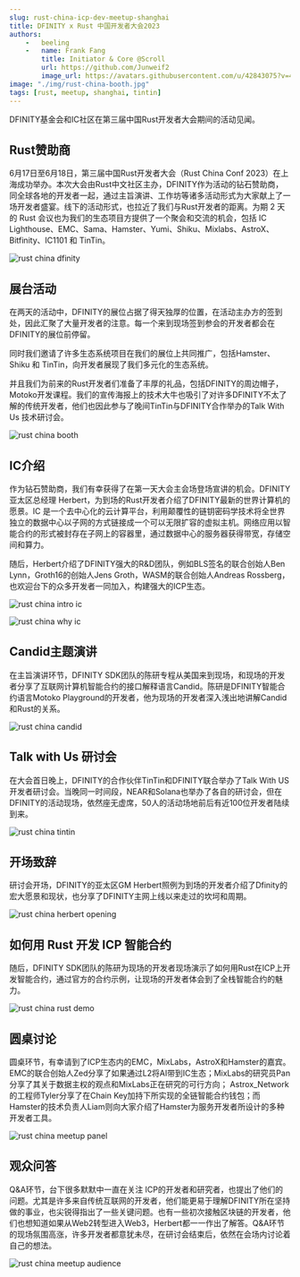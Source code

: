 ```yaml
---
slug: rust-china-icp-dev-meetup-shanghai
title: DFINITY x Rust 中国开发者大会2023
authors: 
    -   beeling
    -   name: Frank Fang
        title: Initiator & Core @Scroll
        url: https://github.com/Junweif2
        image_url: https://avatars.githubusercontent.com/u/42843075?v=4
image: "./img/rust-china-booth.jpg"
tags: [rust, meetup, shanghai, tintin]
---
```


DFINITY基金会和IC社区在第三届中国Rust开发者大会期间的活动见闻。

<!--truncate-->

## Rust赞助商

6⽉17⽇⾄6⽉18⽇，第三届中国Rust开发者⼤会（Rust China Conf 2023）在上海成功举办。本次⼤会由Rust中⽂社区主办，DFINITY作为活动的钻⽯赞助商，同全球各地的开发者⼀起，通过主旨演讲、⼯作坊等诸多活动形式为⼤家献上了⼀场开发者盛宴。线下的活动形式，也拉近了我们与Rust开发者的距离。为期 2 天的 Rust 会议也为我们的⽣态项⽬⽅提供了⼀个聚会和交流的机会，包括 IC Lighthouse、EMC、Sama、Hamster、Yumi、Shiku、Mixlabs、AstroX、Bitfinity、IC1101 和 TinTin。

![rust china dfinity](./img/rust-china-dfinity-sponsor.jpg)

## 展台活动

在两天的活动中，DFINITY的展位占据了得天独厚的位置，在活动主办⽅的签到处，因此汇聚了⼤量开发者的注意。每⼀个来到现场签到参会的开发者都会在DFINITY的展位前停留。

同时我们邀请了许多⽣态系统项⽬在我们的展位上共同推⼴，包括Hamster、Shiku 和 TinTin，向开发者展现了我们多元化的⽣态系统。

并且我们为前来的Rust开发者们准备了丰厚的礼品，包括DFINITY的周边帽⼦， Motoko开发课程。我们的宣传海报上的技术⼤⽜也吸引了对许多DFINITY不太了解的传统开发者，他们也因此参与了晚间TinTin与DFINITY合作举办的Talk With Us 技术研讨会。

![rust china booth](./img/rust-china-booth.jpg)

## IC介绍

作为钻⽯赞助商，我们有幸获得了在第⼀天⼤会主会场登场宣讲的机会。DFINITY亚太区总经理 Herbert，为到场的Rust开发者介绍了DFINITY最新的世界计算机的愿景。IC 是⼀个去中⼼化的云计算平台，利⽤颠覆性的链钥密码学技术将全世界独⽴的数据中⼼以⼦⽹的⽅式链接成⼀个可以⽆限扩容的虚拟主机。⽹络应⽤以智能合约的形式被封存在⼦⽹上的容器⾥，通过数据中⼼的服务器获得带宽，存储空间和算⼒。

随后，Herbert介绍了DFINITY强⼤的R&D团队，例如BLS签名的联合创始⼈Ben Lynn，Groth16的创始⼈Jens Groth，WASM的联合创始⼈Andreas Rossberg，也欢迎台下的众多开发者⼀同加⼊，构建强⼤的ICP⽣态。

![rust china intro ic](./img/rust-china-herbert-intro.jpg)

![rust china why ic](./img/rust-china-why-ic.jpg)

## Candid主题演讲

在主旨演讲环节，DFINITY SDK团队的陈研专程从美国来到现场，和现场的开发者分享了互联⽹计算机智能合约的接⼝解释语⾔Candid。陈研是DFINITY智能合约语⾔Motoko Playground的开发者，他为现场的开发者深⼊浅出地讲解Candid和Rust的关系。

![rust china candid](./img/rust-china-candid-keynote.jpg)

## Talk with Us 研讨会

在⼤会⾸⽇晚上，DFINITY的合作伙伴TinTin和DFINITY联合举办了Talk With US 开发者研讨会。当晚同⼀时间段，NEAR和Solana也举办了各⾃的研讨会，但在DFINITY的活动现场，依然座⽆虚席，50⼈的活动场地前后有近100位开发者陆续到来。

![rust china tintin](./img/rust-china-icp-meetup.jpg)

## 开场致辞

研讨会开场，DFINITY的亚太区GM Herbert照例为到场的开发者介绍了Dfinity的宏⼤愿景和现状，也分享了DFINITY主⽹上线以来⾛过的坎坷和周期。

![rust china herbert opening](./img/rust-china-meetup-herbert.jpg)

## 如何用 Rust 开发 ICP 智能合约

随后，DFINITY SDK团队的陈研为现场的开发者现场演示了如何⽤Rust在ICP上开发智能合约，通过官⽅的合约示例，让现场的开发者体会到了全栈智能合约的魅⼒。

![rust china rust demo](./img/rust-china-meetup-yan.jpg)

## 圆桌讨论

圆桌环节，有幸请到了ICP⽣态内的EMC，MixLabs，AstroX和Hamster的嘉宾。EMC的联合创始⼈Zed分享了如果通过L2将AI带到IC⽣态；MixLabs的研究员Pan分享了其关于数据主权的观点和MixLabs正在研究的可⾏⽅向； Astrox_Network 的⼯程师Tyler分享了在Chain Key加持下所实现的全链智能合约钱包；⽽Hamster的技术负责⼈Liam则向⼤家介绍了Hamster为服务开发者所设计的多种开发者⼯具。

![rust china meetup panel](./img/rust-china-meetup-panel.jpg)

## 观众问答

Q&A环节，台下很多默默中⼀直在关注 ICP的开发者和研究者，也提出了他们的问题。尤其是许多来⾃传统互联⽹的开发者，他们能更易于理解DFINITY所在坚持做的事业，也尖锐得指出了⼀些关键问题。也有⼀些初次接触区块链的开发者，他们也想知道如果从Web2转型进⼊Web3，Herbert都⼀⼀作出了解答。Q&A环节的现场氛围⾼涨，许多开发者都意犹未尽，在研讨会结束后，依然在会场内讨论着⾃⼰的想法。

![rust china meetup audience](./img/rust-china-meetup-audience.jpg)